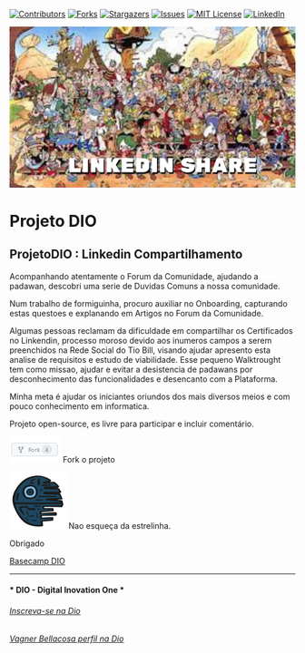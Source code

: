 <!-- PROJECT SHIELDS -->

[![Contributors][contributors-shield]][contributors-url]
[![Forks][forks-shield]][forks-url]
[![Stargazers][stars-shield]][stars-url]
[![Issues][issues-shield]][issues-url]
[![MIT License][license-shield]][license-url]
[![LinkedIn][linkedin-shield]][linkedin-url]

<!-- PROJECT LOGO -->
![Digital Innovation One: Compartilhe seu Certificado DIO no Linkedin ](WorkInProgress/Image/DioLinkedinShare.png "DIO Share Certificados no Linkedin")


# Projeto DIO   

## ProjetoDIO :  Linkedin Compartilhamento

Acompanhando atentamente o Forum da Comunidade, ajudando a padawan, descobri uma serie de Duvidas Comuns a nossa comunidade.

Num trabalho de formiguinha, procuro auxiliar no Onboarding, capturando estas questoes e explanando em Artigos no Forum da Comunidade.

Algumas pessoas reclamam da dificuldade em compartilhar os Certificados no Linkendin, processo moroso devido aos inumeros campos a serem preenchidos na Rede Social do Tio Bill, visando ajudar apresento esta analise de requisitos e estudo de viabilidade.
Esse pequeno Walktrought tem como missao, ajudar e evitar a desistencia de padawans por desconhecimento das funcionalidades e desencanto com a Plataforma.

Minha meta é ajudar os iniciantes oriundos dos mais diversos meios e com pouco conhecimento em informatica.

Projeto open-source, es livre para participar e incluir comentário.

![fork](WorkInProgress/Image/fork.png) Fork o projeto

![DeathStar](WorkInProgress/Image/DeathStar.png)Nao esqueça da estrelinha.

Obrigado

[Basecamp DIO](WorkInProgress)

---

#### * DIO - Digital Inovation One *
######  [Inscreva-se na Dio](https://digitalinnovation.one/sign-up?ref=R5J3ZLTIFS)  

######  [Vagner Bellacosa perfil na Dio](https://web.dio.me/users/vagnerbellacosa?tab=achievements)  

<!-- MARKDOWN LINKS & IMAGES -->
<!-- https://www.markdownguide.org/basic-syntax/#reference-style-links -->
[contributors-shield]: https://img.shields.io/github/contributors/VagnerBellacosa/ProjetoDIO_LinkedinCompartilhamento.svg?style=for-the-badge
[contributors-url]: https://github.com/VagnerBellacosa/ProjetoDIO_LinkedinCompartilhamento/graphs/contributors
[forks-shield]: https://img.shields.io/github/forks/VagnerBellacosa/ProjetoDIO_LinkedinCompartilhamento.svg?style=for-the-badge
[forks-url]: https://github.com/VagnerBellacosa/ProjetoDIO_LinkedinCompartilhamento/network/members
[stars-shield]: https://img.shields.io/github/stars/VagnerBellacosa/ProjetoDIO_LinkedinCompartilhamento.svg?style=for-the-badge
[stars-url]: https://github.com/VagnerBellacosa/ProjetoDIO_LinkedinCompartilhamento/stargazers
[issues-shield]: https://img.shields.io/github/issues/VagnerBellacosa/ProjetoDIO_LinkedinCompartilhamento.svg?style=for-the-badge
[issues-url]: https://github.com/VagnerBellacosa/ProjetoDIO_LinkedinCompartilhamento/issues
[license-shield]: https://img.shields.io/github/license/VagnerBellacosa/ProjetoDIO_LinkedinCompartilhamento.svg?style=for-the-badge
[license-url]: https://github.com/VagnerBellacosa/ProjetoDIO_LinkedinCompartilhamento/blob/master/LICENSE.txt
[linkedin-shield]: https://img.shields.io/badge/-LinkedIn-black.svg?style=for-the-badge&logo=linkedin&colorB=555
[linkedin-url]: https://www.linkedin.com/in/VagnerBellacosa/
[product-screenshot]: WorkInProgress/Image/DioLinkedinShare.png  